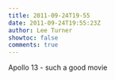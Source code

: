 ```yaml
---
title: 2011-09-24T19-55
date: 2011-09-24T19:55:23Z
author: Lee Turner
showtoc: false
comments: true
---
```


Apollo 13 - such a good movie

